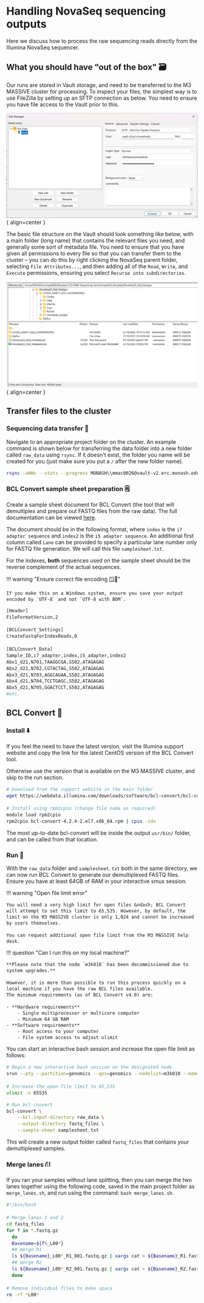 # Handling NovaSeq sequencing outputs

Here we discuss how to process the raw sequencing reads directly from the Illumina NovaSeq sequencer.

## What you should have "out of the box" 🗃️

Our runs are stored in Vault storage, and need to be transferred to the M3 MASSIVE cluster for processing. To inspect your files, the simplest way is to use FileZilla by setting up an SFTP connection as below. You need to ensure you have file access to the Vault prior to this.

![Vault Set-up](../assets/Utilities/seq_data/vaultv2.png){ align=center }

The basic file structure on the Vault should look something like below, with a main folder (long name) that contains the relevant files you need, and generally some sort of metadata file. You need to ensure that you have given all permissions to every file so that you can transfer them to the cluster &ndash; you can do this by right clicking the NovaSeq parent folder, selecting `File Attributes...`, and then adding all of the `Read`, `Write`, and `Execute` permissions, ensuring you select `Recurse into subdirectories`.

![FileZilla](../assets/Utilities/seq_data/fz_novaseq_files.png){ align=center }

## Transfer files to the cluster

### Sequencing data transfer 🚛

Navigate to an appropriate project folder on the cluster. An example command is shown below for transferring the data folder into a new folder called `raw_data` using `rsync`. If it doesn't exist, the folder you name will be created for you (just make sure you put a `/` after the new folder name).

```bash
rsync -aHWv --stats --progress MONASH\\mmac0026@vault-v2.erc.monash.edu:Marsland-CCS-RAW-Sequencing-Archive/vault/03_NovaSeq/NovaSeq25_Olaf_Shotgun/231025_A00611_0223_AHGMNNDRX2/ raw_data/
```

### BCL Convert sample sheet preparation 🗒️

Create a sample sheet document for BCL Convert (the tool that will demultiplex and prepare out FASTQ files from the raw data). The full documentation can be viewed [here](https://support.illumina.com/content/dam/illumina-support/documents/documentation/software_documentation/bcl_convert/bcl-convert-v3-7-5-software-guide-1000000163594-00.pdf).

The document should be in the following format, where `index` is the `i7 adapter sequence` and `index2` is the `i5 adapter sequence`. An additional first column called `Lane` can be provided to specify a particular lane number only for FASTQ file generation. We will call this file `samplesheet.txt`.

For the indexes, **both** sequences used on the sample sheet should be the reverse complement of the actual sequences.

!!! warning "Ensure correct file encoding 🪟👀"

    If you make this on a Windows system, ensure you save your output encoded by `UTF-8` and not `UTF-8 with BOM`.

```bash
[Header]
FileFormatVersion,2

[BCLConvert_Settings]
CreateFastqForIndexReads,0

[BCLConvert_Data]
Sample_ID,i7_adapter,index,i5_adapter,index2
Abx1_d21,N701,TAAGGCGA,S502,ATAGAGAG
Abx2_d21,N702,CGTACTAG,S502,ATAGAGAG
Abx3_d21,N703,AGGCAGAA,S502,ATAGAGAG
Abx4_d21,N704,TCCTGAGC,S502,ATAGAGAG
Abx5_d21,N705,GGACTCCT,S502,ATAGAGAG
#etc.
```

## BCL Convert 🔄

### Install ⬇️

If you feel the need to have the latest version, visit the Illumina support website and copy the link for the latest CentOS version of the BCL Convert tool.

Otherwise use the version that is available on the M3 MASSIVE cluster, and skip to the run section.

```bash
# Download from the support website in the main folder
wget https://webdata.illumina.com/downloads/software/bcl-convert/bcl-convert-4.2.4-2.el7.x86_64.rpm

# Install using rpm2cpio (change file name as required)
module load rpm2cpio
rpm2cpio bcl-convert-4.2.4-2.el7.x86_64.rpm | cpio -idv
```

The most up-to-date bcl-convert will be inside the output `usr/bin/` folder, and can be called from that location.

### Run 🏃

With the `raw_data` folder and `samplesheet.txt` both in the same directory, we can now run BCL Convert to generate our demultiplexed FASTQ files. Ensure you have at least 64GB of RAM in your interactive smux session.

!!! warning "Open file limit error"

    You will need a very high limit for open files &ndash; BCL Convert will attempt to set this limit to 65,535. However, by default, the limit on the M3 MASSIVE cluster is only 1,024 and cannot be increased by users themselves.

    You can request additional open file limit from the M3 MASSIVE help desk.

!!! question "Can I run this on my local machine?"

    **Please note that the node `m3k010` has been decommissioned due to system upgrades.**

    However, it is more than possible to run this process quickly on a local machine if you have the raw BCL files available.
    The minimum requirements (as of BCL Convert v4.0) are:

    - **Hardware requirements**
        - Single multiprocessor or multicore computer
        - Minimum 64 GB RAM
    - **Software requirements**
        - Root access to your computer
        - File system access to adjust ulimit

You can start an interactive bash session and increase the open file limit as follows:

```bash
# Begin a new interactive bash session on the designated node
srun --pty --partition=genomics --qos=genomics --nodelist=m3k010 --mem=320GB --ntasks=1 --cpus-per-task=48 bash -i

# Increase the open file limit to 65,535
ulimit -n 65535
```

```bash
# Run bcl-convert
bcl-convert \
    --bcl-input-directory raw_data \
    --output-directory fastq_files \
    --sample-sheet samplesheet.txt
```

This will create a new output folder called `fastq_files` that contains your demultiplexed samples.

### Merge lanes ⛙

If you ran your samples without lane splitting, then you can merge the two lanes together using the following code, saved in the main project folder as `merge_lanes.sh`, and run using the command: `bash merge_lanes.sh`.

```bash title="merge_lanes.sh"
#!/bin/bash

# Merge lanes 1 and 2
cd fastq_files
for f in *.fastq.gz
  do
  Basename=${f%_L00*}
  ## merge R1
  ls ${Basename}_L00*_R1_001.fastq.gz | xargs cat > ${Basename}_R1.fastq.gz
  ## merge R2
  ls ${Basename}_L00*_R2_001.fastq.gz | xargs cat > ${Basename}_R2.fastq.gz
  done

# Remove individual files to make space
rm -rf *L00*
```